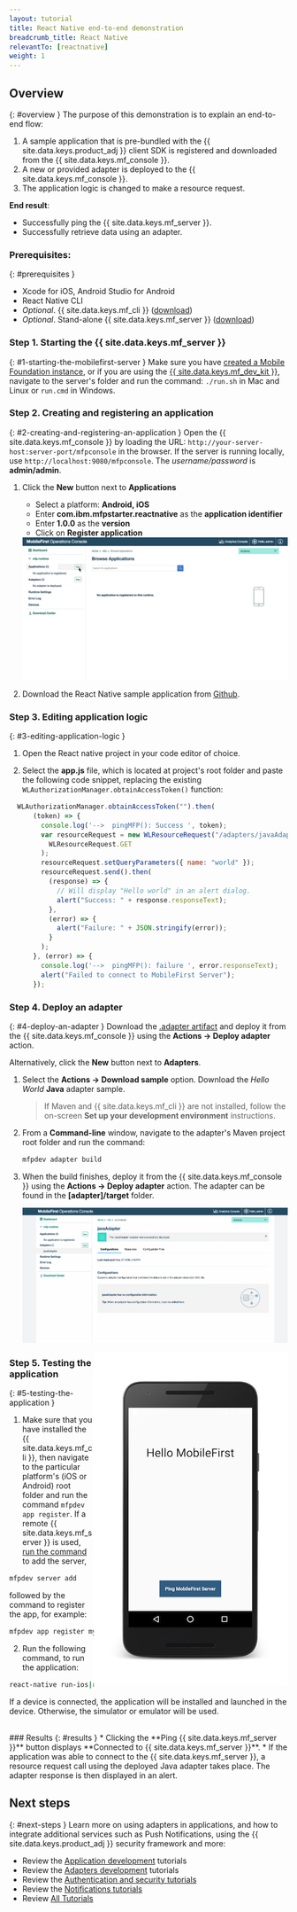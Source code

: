 ```yaml
---
layout: tutorial
title: React Native end-to-end demonstration
breadcrumb_title: React Native
relevantTo: [reactnative]
weight: 1
---
```

<!-- NLS_CHARSET=UTF-8 -->
## Overview
{: #overview }
The purpose of this demonstration is to explain an end-to-end flow:

1. A sample application that is pre-bundled with the {{ site.data.keys.product_adj }} client SDK is registered and downloaded from the {{ site.data.keys.mf_console }}.
2. A new or provided adapter is deployed to the {{ site.data.keys.mf_console }}.  
3. The application logic is changed to make a resource request.

**End result**:

* Successfully ping the {{ site.data.keys.mf_server }}.
* Successfully retrieve data using an adapter.

### Prerequisites:
{: #prerequisites }
* Xcode for iOS, Android Studio for Android
* React Native CLI
* *Optional*. {{ site.data.keys.mf_cli }} ([download]({{site.baseurl}}/downloads))
* *Optional*. Stand-alone {{ site.data.keys.mf_server }} ([download]({{site.baseurl}}/downloads))

### Step 1. Starting the {{ site.data.keys.mf_server }}
{: #1-starting-the-mobilefirst-server }
Make sure you have [created a Mobile Foundation instance](../../bluemix/using-mobile-foundation), or if you are using the [{{ site.data.keys.mf_dev_kit }}](../../installation-configuration/development/mobilefirst), navigate to the server's folder and run the command: `./run.sh` in Mac and Linux or `run.cmd` in Windows.

### Step 2. Creating and registering an application
{: #2-creating-and-registering-an-application }
Open the {{ site.data.keys.mf_console }} by loading the URL: `http://your-server-host:server-port/mfpconsole` in the browser. If the server is running locally, use  `http://localhost:9080/mfpconsole`. The *username/password* is **admin/admin**.

1. Click the **New** button next to **Applications**
    * Select a platform: **Android, iOS**
    * Enter **com.ibm.mfpstarter.reactnative** as the **application identifier**
    * Enter **1.0.0** as the **version**
    * Click on **Register application**

    <img class="gifplayer" alt="Register an application" src="register-an-application-reactnative.png"/>

2. Download the React Native sample application from [Github](https://github.ibm.com/MFPSamples/MFPStarterReactNative).

### Step 3. Editing application logic
{: #3-editing-application-logic }
1. Open the React native project in your code editor of choice.

2. Select the **app.js** file, which is located at project's root folder and paste the following code snippet, replacing the existing `WLAuthorizationManager.obtainAccessToken()` function:

```javascript
  WLAuthorizationManager.obtainAccessToken("").then(
      (token) => {
        console.log('-->  pingMFP(): Success ', token);
        var resourceRequest = new WLResourceRequest("/adapters/javaAdapter/resource/greet/",
          WLResourceRequest.GET
        );
        resourceRequest.setQueryParameters({ name: "world" });
        resourceRequest.send().then(
          (response) => {
            // Will display "Hello world" in an alert dialog.
            alert("Success: " + response.responseText);
          },
          (error) => {
            alert("Failure: " + JSON.stringify(error));
          }
        );
      }, (error) => {
        console.log('-->  pingMFP(): failure ', error.responseText);
        alert("Failed to connect to MobileFirst Server");
      });
```

### Step 4. Deploy an adapter
{: #4-deploy-an-adapter }
Download the [.adapter artifact](../javaAdapter.adapter) and deploy it from the {{ site.data.keys.mf_console }} using the **Actions → Deploy adapter** action.

Alternatively, click the **New** button next to **Adapters**.  

1. Select the **Actions → Download sample** option. Download the *Hello World* **Java** adapter sample.

    > If Maven and {{ site.data.keys.mf_cli }} are not installed, follow the on-screen **Set up your development environment** instructions.

2. From a **Command-line** window, navigate to the adapter's Maven project root folder and run the command:

    ```bash
    mfpdev adapter build
    ```

3. When the build finishes, deploy it from the {{ site.data.keys.mf_console }} using the **Actions → Deploy adapter** action. The adapter can be found in the **[adapter]/target** folder.

    <img class="gifplayer" alt="Deploy an adapter" src="create-an-adapter.png"/>   


<img src="reactnativeQuickStart.png" alt="sample application" style="float:right"/>

### Step 5. Testing the application
{: #5-testing-the-application }
1.  Make sure that you have installed the {{ site.data.keys.mf_cli }}, then navigate to the particular platform's (iOS or Android) root folder and run the command `mfpdev app register`. If a remote {{ site.data.keys.mf_server }} is used, [run the command](../../application-development/using-mobilefirst-cli-to-manage-mobilefirst-artifacts/#add-a-new-server-instance) to add the server,
```bash
mfpdev server add
```
followed by the command to register the app, for example:
```bash
mfpdev app register myIBMCloudServer
```
2. Run the following command, to run the application:
```bash
react-native run-ios|run-android
```

If a device is connected, the application will be installed and launched in the device. Otherwise, the simulator or emulator will be used.

<br clear="all"/>
### Results
{: #results }
* Clicking the **Ping {{ site.data.keys.mf_server }}** button displays **Connected to {{ site.data.keys.mf_server }}**.
* If the application was able to connect to the {{ site.data.keys.mf_server }}, a resource request call using the deployed Java adapter takes place. The adapter response is then displayed in an alert.

## Next steps
{: #next-steps }
Learn more on using adapters in applications, and how to integrate additional services such as Push Notifications, using the {{ site.data.keys.product_adj }} security framework and more:

- Review the [Application development](../../application-development/) tutorials
- Review the [Adapters development](../../adapters/) tutorials
- Review the [Authentication and security tutorials](../../authentication-and-security/)
- Review the [Notifications tutorials](../../notifications/)
- Review [All Tutorials](../../all-tutorials)
